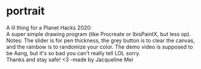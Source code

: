 # portrait
A lil thing for a Planet Hacks 2020:  
A super simple drawing program (like Procreate or IbisPaintX, but less op).  
Notes: The slider is for pen thickness, the grey button is to clear the canvas, and the rainbow is to randomize your color.
The demo video is supposed to be Aang, but it's so bad you can't really tell LOL sorry.   
Thanks and stay safe! <3
-made by Jacqueline Mei
